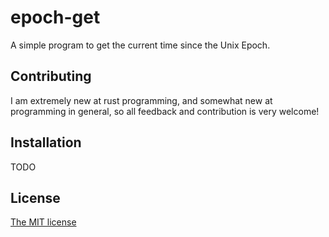 # epoch-get

A simple program to get the current time since the Unix Epoch.

## Contributing

I am extremely new at rust programming, and somewhat new at programming in general, so all feedback and contribution is very welcome!

## Installation

TODO

## License

[The MIT license](https://mit-license.org)
